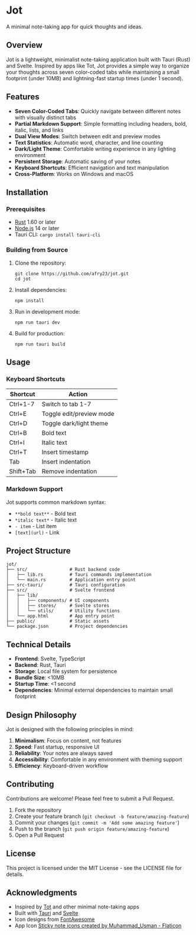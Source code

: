 # Jot

A minimal note-taking app for quick thoughts and ideas.

## Overview

Jot is a lightweight, minimalist note-taking application built with Tauri (Rust) and Svelte. Inspired by apps like Tot, Jot provides a simple way to organize your thoughts across seven color-coded tabs while maintaining a small footprint (under 10MB) and lightning-fast startup times (under 1 second).

## Features

- **Seven Color-Coded Tabs**: Quickly navigate between different notes with visually distinct tabs
- **Partial Markdown Support**: Simple formatting including headers, bold, italic, lists, and links
- **Dual View Modes**: Switch between edit and preview modes
- **Text Statistics**: Automatic word, character, and line counting
- **Dark/Light Theme**: Comfortable writing experience in any lighting environment  
- **Persistent Storage**: Automatic saving of your notes
- **Keyboard Shortcuts**: Efficient navigation and text manipulation
- **Cross-Platform**: Works on Windows and macOS

## Installation

### Prerequisites

- [Rust](https://www.rust-lang.org/tools/install) 1.60 or later
- [Node.js](https://nodejs.org/) 14 or later
- Tauri CLI: `cargo install tauri-cli`

### Building from Source

1. Clone the repository:
   ```
   git clone https://github.com/afry23/jot.git
   cd jot
   ```

2. Install dependencies:
   ```
   npm install
   ```

3. Run in development mode:
   ```
   npm run tauri dev
   ```

4. Build for production:
   ```
   npm run tauri build
   ```

## Usage

### Keyboard Shortcuts

| Shortcut    | Action                      |
|-------------|----------------------------- |
| Ctrl+1-7    | Switch to tab 1-7           |
| Ctrl+E      | Toggle edit/preview mode    |
| Ctrl+D      | Toggle dark/light theme     |
| Ctrl+B      | Bold text                   |
| Ctrl+I      | Italic text                 |
| Ctrl+T      | Insert timestamp            |
| Tab         | Insert indentation          |
| Shift+Tab   | Remove indentation          |

### Markdown Support

Jot supports common markdown syntax:

- `**bold text**` - Bold text
- `*italic text*` - Italic text
- `- item` - List item
- `[text](url)` - Link

## Project Structure

```
jot/
├── src/                # Rust backend code
│   ├── lib.rs          # Tauri commands implementation
│   └── main.rs         # Application entry point
├── src-tauri/          # Tauri configuration
├── src/                # Svelte frontend
│   ├── lib/
│   │   ├── components/ # UI components
│   │   ├── stores/     # Svelte stores
│   │   └── utils/      # Utility functions
│   └── app.html        # App entry point
├── public/             # Static assets
└── package.json        # Project dependencies
```

## Technical Details

- **Frontend**: Svelte, TypeScript
- **Backend**: Rust, Tauri
- **Storage**: Local file system for persistence
- **Bundle Size**: <10MB
- **Startup Time**: <1 second
- **Dependencies**: Minimal external dependencies to maintain small footprint

## Design Philosophy

Jot is designed with the following principles in mind:

1. **Minimalism**: Focus on content, not features
2. **Speed**: Fast startup, responsive UI
3. **Reliability**: Your notes are always saved
4. **Accessibility**: Comfortable in any environment with theming support
5. **Efficiency**: Keyboard-driven workflow

## Contributing

Contributions are welcome! Please feel free to submit a Pull Request.

1. Fork the repository
2. Create your feature branch (`git checkout -b feature/amazing-feature`)
3. Commit your changes (`git commit -m 'Add some amazing feature'`)
4. Push to the branch (`git push origin feature/amazing-feature`)
5. Open a Pull Request

## License

This project is licensed under the MIT License - see the LICENSE file for details.

## Acknowledgments

- Inspired by [Tot](https://tot.rocks/) and other minimal note-taking apps
- Built with [Tauri](https://tauri.app/) and [Svelte](https://svelte.dev/)
- Icon designs from [FontAwesome](https://fontawesome.com/)
- App Icon [Sticky note icons created by Muhammad_Usman - Flaticon](https://www.flaticon.com/free-icons/sticky-note)